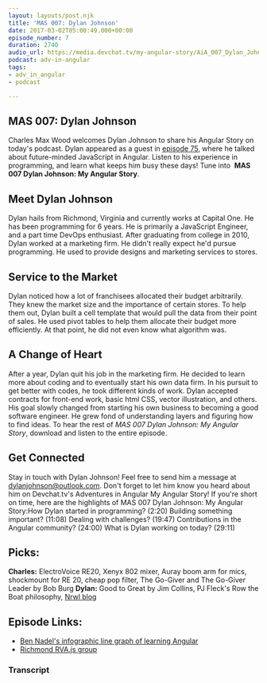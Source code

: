 ```yaml
---
layout: layouts/post.njk
title: 'MAS 007: Dylan Johnson'
date: 2017-03-02T05:00:49.000+00:00
episode_number: 7
duration: 2740
audio_url: https://media.devchat.tv/my-angular-story/AiA_007_Dylan_Johnson.mp3
podcast: adv-in-angular
tags:
- adv_in_angular
- podcast

---
```

## MAS 007: Dylan Johnson

Charles Max Wood welcomes Dylan Johnson to share his Angular Story on today's podcast. Dylan appeared as a guest in [episode 75](https://devchat.tv/adv-in-angular/075-aia-pragmatic-future-minded-angular-with-dylan-johnson), where he talked about future-minded JavaScript in Angular. Listen to his experience in programming, and learn what keeps him busy these days! Tune into  **MAS 007 Dylan Johnson: My Angular Story**.

## Meet Dylan Johnson

Dylan hails from Richmond, Virginia and currently works at Capital One. He has been programming for 6 years. He is primarily a JavaScript Engineer, and a part time DevOps enthusiast. After graduating from college in 2010, Dylan worked at a marketing firm. He didn't really expect he'd pursue programming. He used to provide designs and marketing services to stores.

## Service to the Market

Dylan noticed how a lot of franchisees allocated their budget arbitrarily. They knew the market size and the importance of certain stores. To help them out, Dylan built a cell template that would pull the data from their point of sales. He used pivot tables to help them allocate their budget more efficiently. At that point, he did not even know what algorithm was.

## A Change of Heart

After a year, Dylan quit his job in the marketing firm. He decided to learn more about coding and to eventually start his own data firm. In his pursuit to get better with codes, he took different kinds of work. Dylan accepted contracts for front-end work, basic html CSS, vector illustration, and others. His goal slowly changed from starting his own business to becoming a good software engineer. He grew fond of understanding layers and figuring how to find ideas. To hear the rest of _MAS 007 Dylan Johnson: My Angular Story_, download and listen to the entire episode.

## Get Connected

Stay in touch with Dylan Johnson! Feel free to send him a message at dylanjohnson@outlook.com. Don't forget to let him know you heard about him on Devchat.tv's Adventures in Angular My Angular Story! If you're short on time, here are the highlights of MAS 007 Dylan Johnson: My Angular Story:How Dylan started in programming? (2:20) Building something important? (11:08) Dealing with challenges? (19:47) Contributions in the Angular community? (24:00) What is Dylan working on today? (29:11)

## Picks:

**Charles:** ElectroVoice RE20, Xenyx 802 mixer, Auray boom arm for mics, shockmount for RE 20, cheap pop filter, The Go-Giver and The Go-Giver Leader by Bob Burg **Dylan:** Good to Great by Jim Collins, PJ Fleck's Row the Boat philosophy, [Nrwl blog](https://blog.nrwl.io/?gi=ccd4e97b6cb)

## Episode Links:

* [Ben Nadel's infographic line graph of learning Angular](https://www.bennadel.com/blog/2439-my-experience-with-angularjs---the-super-heroic-javascript-mvw-framework.htm)
* [Richmond RVA.js group](https://rvajs.com/)

### Transcript